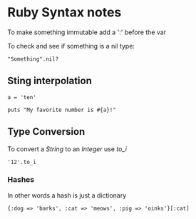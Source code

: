 # Ruby Syntax notes

To make something immutable add a ':' before the var

To check and see if something is a nil type:
```
"Something".nil?
```

## Sting interpolation
```
a = 'ten'

puts "My favorite number is #{a}!"
```

## Type Conversion
To convert a *String* to an *Integer* use *to_i*
```
'12'.to_i
```

### Hashes
In other words a hash is just a dictionary
```
{:dog => 'barks', :cat => 'meows', :pig => 'oinks'}[:cat]
```

